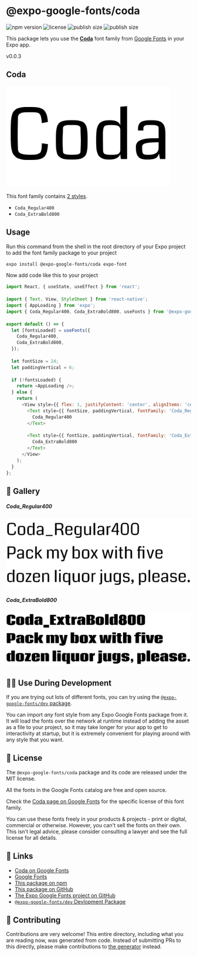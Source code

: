 # @expo-google-fonts/coda

![npm version](https://flat.badgen.net/npm/v/@expo-google-fonts/coda)
![license](https://flat.badgen.net/github/license/expo/google-fonts)
![publish size](https://flat.badgen.net/packagephobia/install/@expo-google-fonts/coda)
![publish size](https://flat.badgen.net/packagephobia/publish/@expo-google-fonts/coda)

This package lets you use the [**Coda**](https://fonts.google.com/specimen/Coda) font family from [Google Fonts](https://fonts.google.com/) in your Expo app.

v0.0.3

## Coda

![Coda](./font-family.png)

This font family contains [2 styles](#-gallery).

- `Coda_Regular400`
- `Coda_ExtraBold800`

## Usage

Run this command from the shell in the root directory of your Expo project to add the font family package to your project
```sh
expo install @expo-google-fonts/coda expo-font
```

Now add code like this to your project
```js
import React, { useState, useEffect } from 'react';

import { Text, View, StyleSheet } from 'react-native';
import { AppLoading } from 'expo';
import { Coda_Regular400, Coda_ExtraBold800, useFonts } from '@expo-google-fonts/coda';

export default () => {
  let [fontsLoaded] = useFonts({
    Coda_Regular400,
    Coda_ExtraBold800,
  });

  let fontSize = 24;
  let paddingVertical = 6;

  if (!fontsLoaded) {
    return <AppLoading />;
  } else {
    return (
      <View style={{ flex: 1, justifyContent: 'center', alignItems: 'center' }}>
        <Text style={{ fontSize, paddingVertical, fontFamily: 'Coda_Regular400' }}>
          Coda_Regular400
        </Text>

        <Text style={{ fontSize, paddingVertical, fontFamily: 'Coda_ExtraBold800' }}>
          Coda_ExtraBold800
        </Text>
      </View>
    );
  }
};

```

## 🔡 Gallery

##### Coda_Regular400
![Coda_Regular400](./3286b71ee83e8775ab6ae6fef1580c62d0344ad5a8a10ba144104648a36f9749.ttf.png)

##### Coda_ExtraBold800
![Coda_ExtraBold800](./0f385f570ff23725ac544ecfcf2ec8b8cbca733a730d2038266a6eb8b071e4c0.ttf.png)


## 👩‍💻 Use During Development

If you are trying out lots of different fonts, you can try using the [`@expo-google-fonts/dev` package](https://github.com/expo/google-fonts/tree/master/font-packages/dev#readme).

You can import *any* font style from any Expo Google Fonts package from it. It will load the fonts
over the network at runtime instead of adding the asset as a file to your project, so it may take longer
for your app to get to interactivity at startup, but it is extremely convenient
for playing around with any style that you want.

## 📖 License

The `@expo-google-fonts/coda` package and its code are released under the MIT license.

All the fonts in the Google Fonts catalog are free and open source.

Check the [Coda page on Google Fonts](https://fonts.google.com/specimen/Coda) for the specific license of this font family.

You can use these fonts freely in your products & projects - print or digital, commercial or otherwise. However, you can't sell the fonts on their own. This isn't legal advice, please consider consulting a lawyer and see the full license for all details.

## 🔗 Links

- [Coda on Google Fonts](https://fonts.google.com/specimen/Coda)
- [Google Fonts](https://fonts.google.com/)
- [This package on npm](https://www.npmjs.com/package/@expo-google-fonts/coda)
- [This package on GitHub](https://github.com/expo/google-fonts/tree/master/font-packages/coda)
- [The Expo Google Fonts project on GitHub](https://github.com/expo/google-fonts)
- [`@expo-google-fonts/dev` Devlopment Package](https://github.com/expo/google-fonts/tree/master/font-packages/dev)


## 🤝 Contributing

Contributions are very welcome! This entire directory, including what you are reading now, was generated from code. Instead of submitting PRs to this directly, please make contributions to [the generator](https://github.com/expo/google-fonts/tree/master/packages/generator) instead.

